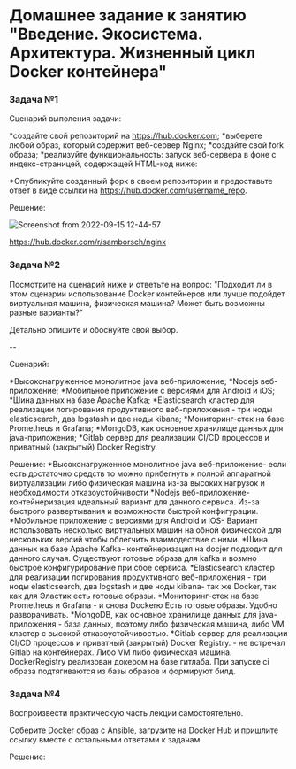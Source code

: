 # Домашнее задание к занятию "Введение. Экосистема. Архитектура. Жизненный цикл Docker контейнера"


### Задача №1

Сценарий выполения задачи:

*создайте свой репозиторий на https://hub.docker.com;
*выберете любой образ, который содержит веб-сервер Nginx;
*создайте свой fork образа;
*реализуйте функциональность: запуск веб-сервера в фоне с индекс-страницей, содержащей HTML-код ниже:

*Опубликуйте созданный форк в своем репозитории и предоставьте ответ в виде ссылки на https://hub.docker.com/username_repo.

Решение:

![Screenshot from 2022-09-15 12-44-57](https://user-images.githubusercontent.com/92155007/190375825-b102dec8-375d-470f-b402-17fe1f080214.png)

https://hub.docker.com/r/samborsch/nginx

### Задача №2

Посмотрите на сценарий ниже и ответьте на вопрос: "Подходит ли в этом сценарии использование Docker контейнеров или лучше подойдет виртуальная машина, физическая машина? Может быть возможны разные варианты?"

Детально опишите и обоснуйте свой выбор.

--

Сценарий:

*Высоконагруженное монолитное java веб-приложение;
*Nodejs веб-приложение;
*Мобильное приложение c версиями для Android и iOS;
*Шина данных на базе Apache Kafka;
*Elasticsearch кластер для реализации логирования продуктивного веб-приложения - три ноды elasticsearch, два logstash и две ноды kibana;
*Мониторинг-стек на базе Prometheus и Grafana;
*MongoDB, как основное хранилище данных для java-приложения;
*Gitlab сервер для реализации CI/CD процессов и приватный (закрытый) Docker Registry.

Решение:
*Высоконагруженное монолитное java веб-приложение- если есть достаточно средств то можно прибегнуть к полной аппаратной виртуализации либо физическая машина из-за высоких нагрузок и необходимости отказоустойчивости
*Nodejs веб-приложение- контейнеризация идеальный вариант для данного сервиса. Из-за быстрого развертывания и возможности быстрой конфигурации.
*Мобильное приложение c версиями для Android и iOS- Вариант использовать несколько виртуальных машин на обной физической для нескольких версий чтобы облегчить взаимодествие с ними.
*Шина данных на базе Apache Kafka- контейнеризация на docjer подходит для данного случая. Существуют готовые образа для kafka и возмно быстрое конфигурирование при сбое сервиса.
*Elasticsearch кластер для реализации логирования продуктивного веб-приложения - три ноды elasticsearch, два logstash и две ноды kibana- так же Docker, так как для Эластик есть готовые образы.
*Мониторинг-стек на базе Prometheus и Grafana - и снова Dockerю Есть готовые образы. Удобно разворачивать.
*MongoDB, как основное хранилище данных для java-приложения - база данных, поэтому либо физическая машина, либо VM кластер с высокой отказоустойчивостью.
*Gitlab сервер для реализации CI/CD процессов и приватный (закрытый) Docker Registry. - не встречал Gitlab на контейнерах. Либо VM либо физическая машина. DockerRegistry реализован докером на базе гитлаба. При запуске ci образа подтягиваются из базы образов и формируют билд.

### Задача №4

Воспроизвести практическую часть лекции самостоятельно.

Соберите Docker образ с Ansible, загрузите на Docker Hub и пришлите ссылку вместе с остальными ответами к задачам.

Решение:


